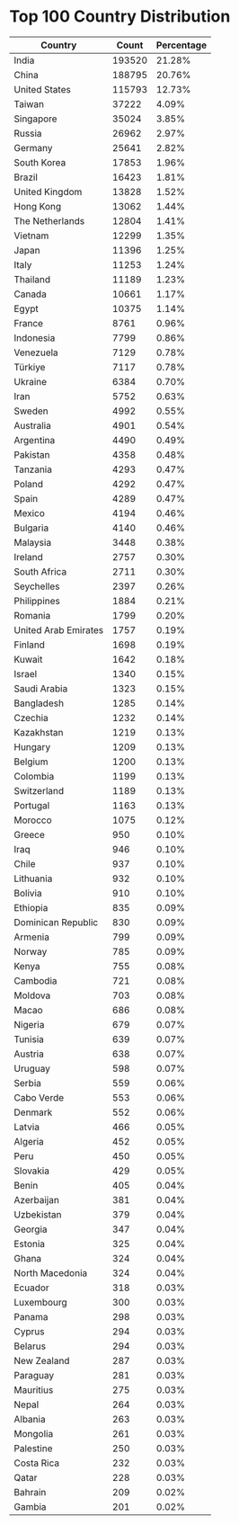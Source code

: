 # Top 100 Country Distribution
| Country | Count | Percentage |
|----|----|----|
| India | 193520 | 21.28% |
| China | 188795 | 20.76% |
| United States | 115793 | 12.73% |
| Taiwan | 37222 | 4.09% |
| Singapore | 35024 | 3.85% |
| Russia | 26962 | 2.97% |
| Germany | 25641 | 2.82% |
| South Korea | 17853 | 1.96% |
| Brazil | 16423 | 1.81% |
| United Kingdom | 13828 | 1.52% |
| Hong Kong | 13062 | 1.44% |
| The Netherlands | 12804 | 1.41% |
| Vietnam | 12299 | 1.35% |
| Japan | 11396 | 1.25% |
| Italy | 11253 | 1.24% |
| Thailand | 11189 | 1.23% |
| Canada | 10661 | 1.17% |
| Egypt | 10375 | 1.14% |
| France | 8761 | 0.96% |
| Indonesia | 7799 | 0.86% |
| Venezuela | 7129 | 0.78% |
| Türkiye | 7117 | 0.78% |
| Ukraine | 6384 | 0.70% |
| Iran | 5752 | 0.63% |
| Sweden | 4992 | 0.55% |
| Australia | 4901 | 0.54% |
| Argentina | 4490 | 0.49% |
| Pakistan | 4358 | 0.48% |
| Tanzania | 4293 | 0.47% |
| Poland | 4292 | 0.47% |
| Spain | 4289 | 0.47% |
| Mexico | 4194 | 0.46% |
| Bulgaria | 4140 | 0.46% |
| Malaysia | 3448 | 0.38% |
| Ireland | 2757 | 0.30% |
| South Africa | 2711 | 0.30% |
| Seychelles | 2397 | 0.26% |
| Philippines | 1884 | 0.21% |
| Romania | 1799 | 0.20% |
| United Arab Emirates | 1757 | 0.19% |
| Finland | 1698 | 0.19% |
| Kuwait | 1642 | 0.18% |
| Israel | 1340 | 0.15% |
| Saudi Arabia | 1323 | 0.15% |
| Bangladesh | 1285 | 0.14% |
| Czechia | 1232 | 0.14% |
| Kazakhstan | 1219 | 0.13% |
| Hungary | 1209 | 0.13% |
| Belgium | 1200 | 0.13% |
| Colombia | 1199 | 0.13% |
| Switzerland | 1189 | 0.13% |
| Portugal | 1163 | 0.13% |
| Morocco | 1075 | 0.12% |
| Greece | 950 | 0.10% |
| Iraq | 946 | 0.10% |
| Chile | 937 | 0.10% |
| Lithuania | 932 | 0.10% |
| Bolivia | 910 | 0.10% |
| Ethiopia | 835 | 0.09% |
| Dominican Republic | 830 | 0.09% |
| Armenia | 799 | 0.09% |
| Norway | 785 | 0.09% |
| Kenya | 755 | 0.08% |
| Cambodia | 721 | 0.08% |
| Moldova | 703 | 0.08% |
| Macao | 686 | 0.08% |
| Nigeria | 679 | 0.07% |
| Tunisia | 639 | 0.07% |
| Austria | 638 | 0.07% |
| Uruguay | 598 | 0.07% |
| Serbia | 559 | 0.06% |
| Cabo Verde | 553 | 0.06% |
| Denmark | 552 | 0.06% |
| Latvia | 466 | 0.05% |
| Algeria | 452 | 0.05% |
| Peru | 450 | 0.05% |
| Slovakia | 429 | 0.05% |
| Benin | 405 | 0.04% |
| Azerbaijan | 381 | 0.04% |
| Uzbekistan | 379 | 0.04% |
| Georgia | 347 | 0.04% |
| Estonia | 325 | 0.04% |
| Ghana | 324 | 0.04% |
| North Macedonia | 324 | 0.04% |
| Ecuador | 318 | 0.03% |
| Luxembourg | 300 | 0.03% |
| Panama | 298 | 0.03% |
| Cyprus | 294 | 0.03% |
| Belarus | 294 | 0.03% |
| New Zealand | 287 | 0.03% |
| Paraguay | 281 | 0.03% |
| Mauritius | 275 | 0.03% |
| Nepal | 264 | 0.03% |
| Albania | 263 | 0.03% |
| Mongolia | 261 | 0.03% |
| Palestine | 250 | 0.03% |
| Costa Rica | 232 | 0.03% |
| Qatar | 228 | 0.03% |
| Bahrain | 209 | 0.02% |
| Gambia | 201 | 0.02% |

